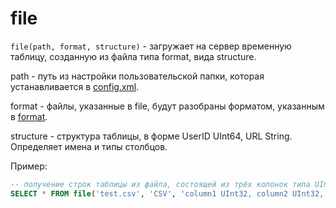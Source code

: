 # file

`file(path, format, structure)` - загружает на сервер временную таблицу, созданную из файла типа format, вида structure.

path - путь из настройки пользовательской папки, которая устанавливается в [config.xml](../../../dbms/src/Server/config.xml).

format - файлы, указанные в file, будут разобраны форматом, указанным в [format](../formats).

structure - структура таблицы, в форме UserID UInt64, URL String. Определяет имена и типы столбцов.

Пример:
```sql
-- получение строк таблицы из файла, состоящей из трёх колонок типа UInt32
SELECT * FROM file('test.csv', 'CSV', 'column1 UInt32, column2 UInt32, column3 UInt32') LIMIT 10
```

